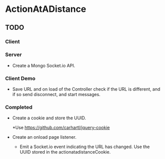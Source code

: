 # ActionAtADistance



## TODO

### Client

### Server

* Create a Mongo Socket.io API.

### Client Demo

* Save URL and on load of the Controller check if the URL is different, and if so send disconnect,
  and start messages.

### Completed

* Create a cookie and store the UUID.
	
	*Use https://github.com/carhartl/jquery-cookie

* Create an onload page listener.
	
	* Emit a Socket.io event indicating the URL has changed. Use the UUID stored in the actionatadistanceCookie.